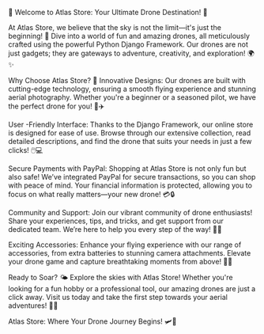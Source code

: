 
🌟 Welcome to Atlas Store: Your Ultimate Drone Destination! 🚀

At Atlas Store, we believe that the sky is not the limit—it's just the beginning! 🌈 Dive into a world of fun and amazing drones, all meticulously crafted using the powerful Python Django Framework. Our drones are not just gadgets; they are gateways to adventure, creativity, and exploration! 🌍✨

Why Choose Atlas Store? 🤔
Innovative Designs: Our drones are built with cutting-edge technology, ensuring a smooth flying experience and stunning aerial photography. Whether you're a beginner or a seasoned pilot, we have the perfect drone for you! 📸✈️

User -Friendly Interface: Thanks to the Django Framework, our online store is designed for ease of use. Browse through our extensive collection, read detailed descriptions, and find the drone that suits your needs in just a few clicks! 🖱️💻

Secure Payments with PayPal: Shopping at Atlas Store is not only fun but also safe! We’ve integrated PayPal for secure transactions, so you can shop with peace of mind. Your financial information is protected, allowing you to focus on what really matters—your new drone! 💳🔒

Community and Support: Join our vibrant community of drone enthusiasts! Share your experiences, tips, and tricks, and get support from our dedicated team. We’re here to help you every step of the way! 🤝💬

Exciting Accessories: Enhance your flying experience with our range of accessories, from extra batteries to stunning camera attachments. Elevate your drone game and capture breathtaking moments from above! 🎥🔧

Ready to Soar? 🌤️
Explore the skies with Atlas Store! Whether you're looking for a fun hobby or a professional tool, our amazing drones are just a click away. Visit us today and take the first step towards your aerial adventures! 🌟🛒

Atlas Store: Where Your Drone Journey Begins! 🛩️💙
